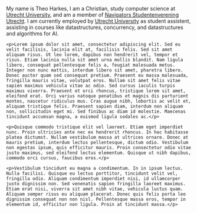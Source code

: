 <html>
<body>
    <p>
        My name is Theo Harkes, I am a Christian, study computer science at <a href="https://www.uu.nl/en">Utrecht University</a>, and am a member of <a href="https://www.nsutrecht.nl/">Navigators Studentenverening Utrecht</a>. I am currently employed by <a href="https://www.uu.nl/en">Utrecht University</a> as student assistent, assisting in courses like datastructures, concurrency, and datastructures and algorithms for AI.
    </p>

    <p>Lorem ipsum dolor sit amet, consectetur adipiscing elit. Sed eu velit facilisis, lacinia elit at, facilisis felis. Sed sit amet aliquam risus. Ut leo lorem, dapibus non hendrerit vel, tempor et risus. Etiam lacinia nulla sit amet urna mollis blandit. Nam ligula libero, consequat pellentesque felis a, feugiat malesuada metus. Integer non nunc mattis, interdum libero sit amet, pharetra libero. Donec auctor quam sed consequat pretium. Praesent eu massa malesuada, fringilla mauris vitae, volutpat eros. Nullam sit amet felis vitae sapien maximus vehicula vitae ac odio. Sed cursus iaculis turpis maximus viverra. Praesent et orci rhoncus, tristique lorem sit amet, eleifend erat. Orci varius natoque penatibus et magnis dis parturient montes, nascetur ridiculus mus. Cras augue nibh, lobortis ac velit et, aliquam tristique felis. Praesent sapien diam, interdum non aliquam non, sollicitudin eget mi. Sed finibus ac diam id molestie. Maecenas tincidunt accumsan magna, a euismod ligula sodales ac.</p>

    <p>Quisque commodo tristique elit vel laoreet. Etiam eget imperdiet nunc. Proin ultricies ante nec ex hendrerit rhoncus. In hac habitasse platea dictumst. Nullam vestibulum massa at ultrices ornare. Donec at mauris pretium, interdum lectus pellentesque, dictum odio. Vestibulum non egestas ipsum, quis efficitur mauris. Proin consectetur odio vitae justo maximus, sed eleifend lectus elementum. Quisque ut nibh dapibus, commodo orci cursus, faucibus eros.</p>

    <p>Vestibulum tincidunt eu magna a condimentum. In in ipsum lectus. Nulla facilisi. Quisque eu lectus porttitor, tincidunt velit vel, fringilla odio. Aliquam condimentum imperdiet nisi, id ullamcorper justo dignissim non. Sed venenatis sapien fringilla laoreet maximus. Etiam erat nisi, viverra sit amet nibh vitae, vehicula luctus quam. Aliquam semper risus eu aliquam placerat. Donec quis felis porta leo dignissim consequat non non nisl. Pellentesque massa eros, tempor in elementum id, efficitur non ligula. Proin at tincidunt massa.</p>
</body>
</html>